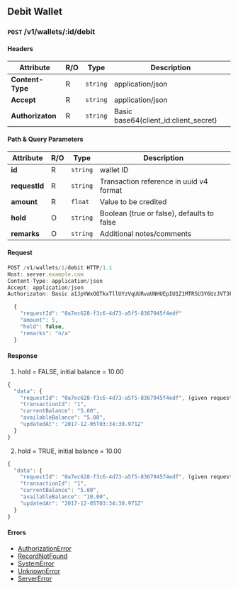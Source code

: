 ## **Debit Wallet**

### `POST` /v1/wallets/:id/debit
#### Headers
|Attribute  | R/O  | Type  | Description |
|---------  | ---  | ----  | ----------- |
| **Content-Type**  | R  |`string` | application/json |
| **Accept**  | R  |`string` | application/json |
| **Authorizaton**  | R  |`string` | Basic base64(client_id:client_secret) |

#### Path & Query Parameters
|Attribute  | R/O  | Type  | Description |
|---------  | ---  | ----  | ----------- |
| **id**  | R  |`string` | wallet ID |
| **requestId**  | R  |`string` | Transaction reference in uuid v4 format |
| **amount**  | R  |`float` | Value to be credited |
| **hold**  | O  |`string` | Boolean (true or false), defaults to false |
| **remarks**  | O  |`string` | Additional notes/comments |

#### Request
```javascript
POST /v1/wallets/1/debit HTTP/1.1
Host: server.example.com
Content-Type: application/json
Accept: application/json
Authorizaton: Basic a1JpYWxOQTkxTllUYzVqUURvaUNHUEpIU1Z1MTRSU3Y6UzJVT3FWckNzbUU3Mk9Scjh1UjFVV2NJck5UVmxzTnk=

  {
    "requestId": "0a7ec628-f3c6-4d73-a5f5-8367945f4edf"
    "amount": 5,
    "hold": false,
    "remarks": "n/a"
  }
```

#### Response
1. hold = FALSE, initial balance = 10.00

```javascript
{  
  "data": {  
    "requestId": "0a7ec628-f3c6-4d73-a5f5-8367945f4edf", (given requestId)
    "transactionId": "1",  
    "currentBalance": "5.00",
    "availableBalance": "5.00",
    "updatedAt": "2017-12-05T03:34:30.971Z"
  }  
}
```

2. hold = TRUE, initial balance = 10.00
```javascript
{  
  "data": {  
    "requestId": "0a7ec628-f3c6-4d73-a5f5-8367945f4edf", (given requestId)
    "transactionId": "1",  
    "currentBalance": "5.00",
    "availableBalance": "10.00",
    "updatedAt": "2017-12-05T03:34:30.971Z"
  }  
}
```

#### Errors
 - [AuthorizationError](wiki/errors.md)
 - [RecordNotFound](wiki/errors.md)
 - [SystemError](wiki/errors.md)
 - [UnknownError](wiki/errors.md)
 - [ServerError](wiki/errors.md)
